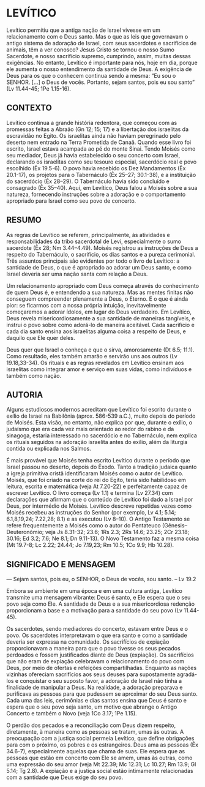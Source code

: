 # **LEVÍTICO**

Levítico permitiu que a antiga nação de Israel vivesse em um relacionamento com o Deus santo. Mas o que as leis que governavam o antigo sistema de adoração de Israel, com seus sacerdotes e sacrifícios de animais, têm a ver conosco? Jesus Cristo se tornou o nosso Sumo Sacerdote, e nosso sacrifício supremo, cumprindo, assim, muitas dessas exigências. No entanto, Levítico é importante para nós, hoje em dia, porque ele aumenta o nosso entendimento da santidade de Deus. A exigência de Deus para os que o conhecem continua sendo a mesma: “Eu sou o SENHOR. [...] o Deus de vocês. Portanto, sejam santos, pois eu sou santo” (Lv 11.44-45; 1Pe 1.15-16).

## **CONTEXTO**  
Levítico continua a grande história redentora, que começou com as promessas feitas a Abraão (Gn 12; 15; 17) e a libertação dos israelitas da escravidão no Egito. Os israelitas ainda não haviam peregrinado pelo deserto nem entrado na Terra Prometida de Canaã. Quando esse livro foi escrito, Israel estava acampada ao pé do monte Sinai. Tendo Moisés como seu mediador, Deus já havia estabelecido o seu concerto com Israel, declarando os israelitas como seu tesouro especial, sacerdócio real e povo escolhido (Êx 19.5-6). O povo havia recebido os Dez Mandamentos (Êx 20.1-17), os projetos para o Tabernáculo (Êx 25–27; 30.1-38), e a instituição do sacerdócio (Êx 28–29). O Tabernáculo havia sido concluído e consagrado (Êx 35–40). Aqui, em Levítico, Deus falou a Moisés sobre a sua natureza, fornecendo instruções sobre a adoração e o comportamento apropriado para Israel como seu povo de concerto.  

## **RESUMO**  
As regras de Levítico se referem, principalmente, às atividades e responsabilidades da tribo sacerdotal de Levi, especialmente o sumo sacerdote (Êx 28; Nm 3.44–4.49). Moisés registrou as instruções de Deus a respeito do Tabernáculo, o sacrifício, os dias santos e a pureza cerimonial. Três assuntos principais são evidentes por todo o livro de Levítico: a santidade de Deus, o que é apropriado ao adorar um Deus santo, e como Israel deveria ser uma nação santa com relação a Deus.  
  
Um relacionamento apropriado com Deus começa através do conhecimento de quem Deus é, e entendendo a sua natureza. Mas as mentes finitas não conseguem compreender plenamente a Deus, o Eterno. E o que é ainda pior: se ficarmos com a nossa própria intuição, inevitavelmente começaremos a adorar ídolos, em lugar do Deus verdadeiro. Em Levítico, Deus revela misericordiosamente a sua santidade de maneiras tangíveis, e instrui o povo sobre como adorá-lo de maneira aceitável. Cada sacrifício e cada dia santo ensina aos israelitas alguma coisa a respeito de Deus, e daquilo que Ele quer deles.  
  
Deus quer que Israel o conheça e que o sirva, amorosamente (Dt 6.5; 11.1). Como resultado, eles também amarão e servirão uns aos outros (Lv 19.18,33-34). Os rituais e as regras revelados em Levítico ensinam aos israelitas como integrar amor e serviço em suas vidas, como indivíduos e também como nação.  

## **AUTORIA**  
Alguns estudiosos modernos acreditam que Levítico foi escrito durante o exílio de Israel na Babilônia (aprox. 586-539 a.C.), muito depois do período de Moisés. Esta visão, no entanto, não explica por que, durante o exílio, o judaísmo que era cada vez mais orientado ao redor do rabino e da sinagoga, estaria interessado no sacerdócio e no Tabernáculo, nem explica os rituais seguidos na adoração israelita antes do exílio, além da liturgia contida ou explicada nos Salmos.  
  
É mais provável que Moisés tenha escrito Levítico durante o período que Israel passou no deserto, depois do Êxodo. Tanto a tradição judaica quanto a igreja primitiva cristã identificaram Moisés como o autor de Levítico. Moisés, que foi criado na corte do rei do Egito, teria sido habilidoso em leitura, escrita e matemática (veja At 7.20-22) e perfeitamente capaz de escrever Levítico. O livro começa (Lv 1.1) e termina (Lv 27.34) com declarações que afirmam que o conteúdo de Levítico foi dado a Israel por Deus, por intermédio de Moisés. Levítico descreve repetidas vezes como Moisés recebeu as instruções do Senhor (por exemplo, Lv 4.1; 5.14; 6.1,8,19,24; 7.22,28; 8.1) e as executou (Lv 8–10). O Antigo Testamento se refere frequentemente a Moisés como o autor do Pentateuco (Gênesis–Deuteronômio; veja Js 8.31-32; 23.6; 1Rs 2.3; 2Rs 14.6; 23.25; 2Cr 23.18; 30.16; Ed 3.2; 7.6; Ne 8.1; Dn 9.11-13). O Novo Testamento faz a mesma coisa (Mt 19.7-8; Lc 2.22; 24.44; Jo 7.19,23; Rm 10.5; 1Co 9.9; Hb 10.28).  

## **SIGNIFICADO E MENSAGEM**

— Sejam santos, pois eu, o SENHOR, o Deus de vocês, sou santo. – Lv 19.2

Embora se ambiente em uma época e em uma cultura antiga, Levítico transmite uma mensagem vibrante: Deus é santo, e Ele espera que o seu povo seja como Ele. A santidade de Deus e a sua misericordiosa redenção proporcionam a base e a motivação para a santidade do seu povo (Lv 11.44-45).  

Os sacerdotes, sendo mediadores do concerto, estavam entre Deus e o povo. Os sacerdotes interpretavam o que era santo e como a santidade deveria ser expressa na comunidade. Os sacrifícios de expiação proporcionavam a maneira para que o povo tivesse os seus pecados perdoados e fossem justificados diante de Deus (expiação). Os sacrifícios que não eram de expiação celebravam o relacionamento do povo com Deus, por meio de ofertas e refeições compartilhadas. Enquanto as nações vizinhas ofereciam sacrifícios aos seus deuses para supostamente agradá-los e conquistar o seu suposto favor, a adoração de Israel não tinha a finalidade de manipular a Deus. Na realidade, a adoração preparava e purificava as pessoas para que pudessem se aproximar do seu Deus santo. Cada uma das leis, cerimônias e dias santos ensina que Deus é santo e espera que o seu povo seja santo, um motivo que abrange o Antigo Concerto e também o Novo (veja 1Co 3.17; 1Pe 1.15).  

O perdão dos pecados e a reconciliação com Deus dizem respeito, diretamente, à maneira como as pessoas se tratam, umas às outras. A preocupação com a justiça social permeia Levítico, que define obrigações para com o próximo, os pobres e os estrangeiros. Deus ama as pessoas (Êx 34.6-7), especialmente aquelas que chama de suas. Ele espera que as pessoas que estão em concerto com Ele se amem, umas às outras, como uma expressão do seu amor (veja Mt 22.39; Mc 12.31; Lc 10.27; Rm 13.9; Gl 5.14; Tg 2.8). A expiação e a justiça social estão intimamente relacionadas com a santidade que Deus exige do seu povo.